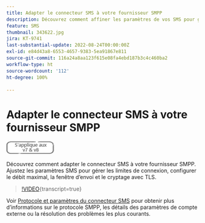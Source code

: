 ```yaml
---
title: Adapter le connecteur SMS à votre fournisseur SMPP
description: Découvrez comment affiner les paramètres de vos SMS pour gérer les limites de connexion, configurer le débit maximal, la fenêtre d’envoi et le chiffrement avec TLS.
feature: SMS
thumbnail: 343622.jpg
jira: KT-9741
last-substantial-update: 2022-08-24T00:00:00Z
exl-id: e84d43a8-6553-4657-9383-5ea91867e811
source-git-commit: 116a24a8aa123f615e08fa4ebd187b3c4c460ba2
workflow-type: ht
source-wordcount: '112'
ht-degree: 100%

---
```


# Adapter le connecteur SMS à votre fournisseur SMPP

![S’applique aux versions 7, 8](../assets/V7-V8-stamp.png)

Découvrez comment adapter le connecteur SMS à votre fournisseur SMPP. Ajustez les paramètres SMS pour gérer les limites de connexion, configurer le débit maximal, la fenêtre d’envoi et le cryptage avec TLS.

>[!VIDEO](https://video.tv.adobe.com/v/343622?quality=12&learn=on){transcript=true}

Voir [Protocole et paramètres du connecteur SMS](https://experienceleague.adobe.com/docs/campaign-classic/using/sending-messages/sending-messages-on-mobiles/sms-protocol.html?lang=fr#sending-messages) pour obtenir plus d’informations sur le protocole SMPP, les détails des paramètres de compte externe ou la résolution des problèmes les plus courants.
